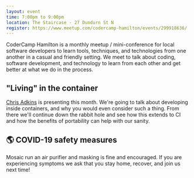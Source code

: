 ```yaml
---
layout: event
time: 7:00pm to 9:00pm
location: The Staircase - 27 Dundurn St N
register: https://www.meetup.com/codercamp-hamilton/events/299918636/
---
```


CoderCamp Hamilton is a monthly meetup / mini-conference for local software developers to learn tools, techniques, and technologies from one another in a casual and friendly setting. We meet to talk about coding, software development, and technology to learn from each other and get better at what we do in the process.

## "Living" in the container

[Chris Adkins](https://cjadkins.com) is presenting this month. We're going to talk about developing inside containers, and why you would even consider such a thing. From there we'll continue down the rabbit hole and see how this extends to CI and how the benefits of portability can help with our sanity.

## 🌎 COVID-19 safety measures

Mosaic run an air purifier and masking is fine and encouraged. If you
are experiencing symptoms we ask that you stay home, recover, and join
us next time!
